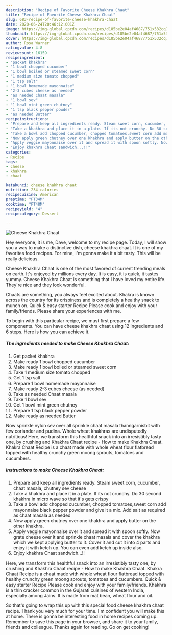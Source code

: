 ```yaml
---
description: "Recipe of Favorite Cheese Khakhra Chaat"
title: "Recipe of Favorite Cheese Khakhra Chaat"
slug: 683-recipe-of-favorite-cheese-khakhra-chaat
date: 2020-06-24T20:46:12.001Z
image: https://img-global.cpcdn.com/recipes/d185be2e04af4687/751x532cq70/cheese-khakhra-chaat-recipe-main-photo.jpg
thumbnail: https://img-global.cpcdn.com/recipes/d185be2e04af4687/751x532cq70/cheese-khakhra-chaat-recipe-main-photo.jpg
cover: https://img-global.cpcdn.com/recipes/d185be2e04af4687/751x532cq70/cheese-khakhra-chaat-recipe-main-photo.jpg
author: Rosa Warner
ratingvalue: 4.8
reviewcount: 16159
recipeingredient:
- "packet khakhra"
- "1 bowl chopped cucumber"
- "1 bowl boiled or steamed sweet corn"
- "1 medium size tomato chopped"
- "1 tsp salt"
- "1 bowl homemade mayonnaise"
- "2-3 cubes cheese as needed"
- "as needed Chaat masala"
- "1 bowl sev"
- "1 bowl mint green chutney"
- "1 tsp black pepper powder"
- "as needed Butter"
recipeinstructions:
- "Prepare and keep all ingredients ready. Steam sweet corn, cucumber, chaat masala, chutney sev cheese"
- "Take a khakhra and place it in a plate. If its not crunchy. Do 30 second khakhra in micro wave so that it&#39;s gets crispy"
- "Take a bowl add chopped cucumber, chopped tomatoes,sweet corn add mayonnaise black pepper powder and give it a mix. Add salt as required as chaat masala as needed"
- "Now apply green chutney over one khakhra and apply butter on the other khakhra."
- "Apply veggie mayonnaise over it and spread it with spoon softly. Now grate cheese over it and sprinkle chaat masala and cover the khakhra which we kept applying butter to it. Cover it and cut it into 4 parts and enjoy it with ketch up. You can even add ketch up inside also."
- "Enjoy khakhra Chaat sandwich...!!"
categories:
- Recipe
tags:
- cheese
- khakhra
- chaat

katakunci: cheese khakhra chaat 
nutrition: 234 calories
recipecuisine: American
preptime: "PT34M"
cooktime: "PT48M"
recipeyield: "4"
recipecategory: Dessert

---
```



![Cheese Khakhra Chaat](https://img-global.cpcdn.com/recipes/d185be2e04af4687/751x532cq70/cheese-khakhra-chaat-recipe-main-photo.jpg)

Hey everyone, it is me, Dave, welcome to my recipe page. Today, I will show you a way to make a distinctive dish, cheese khakhra chaat. It is one of my favorites food recipes. For mine, I'm gonna make it a bit tasty. This will be really delicious.

Cheese Khakhra Chaat is one of the most favored of current trending meals on earth. It's enjoyed by millions every day. It is easy, it is quick, it tastes yummy. Cheese Khakhra Chaat is something that I have loved my entire life. They're nice and they look wonderful.

Chaats are something, you always feel excited about. Khakra is known across the country for its crispiness and is completely a healthy snack to munch on. Quick &amp; easy starter Recipe Please cook and enjoy with your family/friends. Please share your experiences with me.


To begin with this particular recipe, we must first prepare a few components. You can have cheese khakhra chaat using 12 ingredients and 6 steps. Here is how you can achieve it.

<!--inarticleads1-->

##### The ingredients needed to make Cheese Khakhra Chaat:

1. Get packet khakhra
1. Make ready 1 bowl chopped cucumber
1. Make ready 1 bowl boiled or steamed sweet corn
1. Take 1 medium size tomato chopped
1. Get 1 tsp salt
1. Prepare 1 bowl homemade mayonnaise
1. Make ready 2-3 cubes cheese (as needed)
1. Take as needed Chaat masala
1. Take 1 bowl sev
1. Get 1 bowl mint green chutney
1. Prepare 1 tsp black pepper powder
1. Make ready as needed Butter


Now sprinkle nylon sev over all sprinkle chaat masala thanngarnisbit with few coriander and pudina. Whole wheat khakhras are undisputedly nutritious! Here, we transform this healthful snack into an irresistibly tasty one, by crushing and Khakhra Chaat recipe - How to make Khakhra Chaat. Khakra Chaat Recipe is a chaat made with whole wheat flour flatbread topped with healthy crunchy green moong sprouts, tomatoes and cucumbers. 

<!--inarticleads2-->

##### Instructions to make Cheese Khakhra Chaat:

1. Prepare and keep all ingredients ready. Steam sweet corn, cucumber, chaat masala, chutney sev cheese
1. Take a khakhra and place it in a plate. If its not crunchy. Do 30 second khakhra in micro wave so that it&#39;s gets crispy
1. Take a bowl add chopped cucumber, chopped tomatoes,sweet corn add mayonnaise black pepper powder and give it a mix. Add salt as required as chaat masala as needed
1. Now apply green chutney over one khakhra and apply butter on the other khakhra.
1. Apply veggie mayonnaise over it and spread it with spoon softly. Now grate cheese over it and sprinkle chaat masala and cover the khakhra which we kept applying butter to it. Cover it and cut it into 4 parts and enjoy it with ketch up. You can even add ketch up inside also.
1. Enjoy khakhra Chaat sandwich...!!


Here, we transform this healthful snack into an irresistibly tasty one, by crushing and Khakhra Chaat recipe - How to make Khakhra Chaat. Khakra Chaat Recipe is a chaat made with whole wheat flour flatbread topped with healthy crunchy green moong sprouts, tomatoes and cucumbers. Quick &amp; easy starter Recipe Please cook and enjoy with your family/friends. Khakhra is a thin cracker common in the Gujarati cuisines of western India, especially among Jains. It is made from mat bean, wheat flour and oil. 

So that's going to wrap this up with this special food cheese khakhra chaat recipe. Thank you very much for your time. I'm confident you will make this at home. There is gonna be interesting food in home recipes coming up. Remember to save this page in your browser, and share it to your family, friends and colleague. Thanks again for reading. Go on get cooking!
